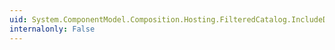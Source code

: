 ```yaml
---
uid: System.ComponentModel.Composition.Hosting.FilteredCatalog.IncludeDependents
internalonly: False
---
```

